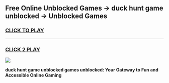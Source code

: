 
## Free Online Unblocked Games → duck hunt game unblocked → Unblocked Games
<h3>
<a href="https://premium.freeplayer.one?title=duck_hunt_game_unblocked&ref=21F">CLICK TO PLAY</a></h3>
<hr>

<h3>
<a href="https://premium.freeplayer.one?title=duck_hunt_game_unblocked&ref=21F">CLICK 2 PLAY</a>
  
</h3>

<a href="https://premium.freeplayer.one?title=duck_hunt_game_unblocked&ref=21F/"><img src="https://clearcache.store/games.png"></a>


**duck hunt game unblocked games unblocked: Your Gateway to Fun and Accessible Online Gaming**

